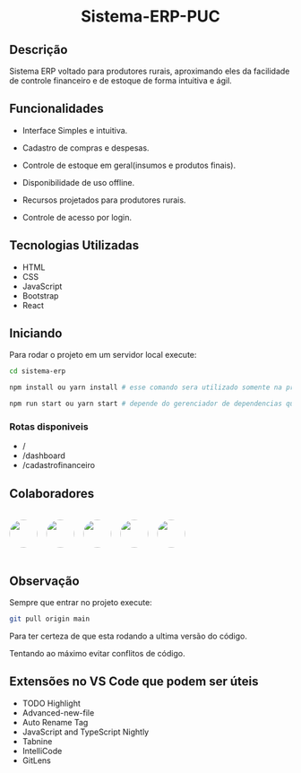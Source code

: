 <h1 align="center">Sistema-ERP-PUC</h1>

## Descrição

Sistema ERP voltado para produtores rurais, aproximando eles da facilidade de controle financeiro e de estoque de forma intuitiva e ágil.

## Funcionalidades

- Interface Simples e intuitiva.

- Cadastro de compras e despesas.

- Controle de estoque em geral(insumos e produtos finais).

- Disponibilidade de uso offline.

- Recursos projetados para produtores rurais.

- Controle de acesso por login.

## Tecnologias Utilizadas

- HTML
- CSS
- JavaScript
- Bootstrap
- React

## Iniciando

Para rodar o projeto em um servidor local execute:

```bash
cd sistema-erp

npm install ou yarn install # esse comando sera utilizado somente na primeira vez, as outras já poderam ir direto para o próximo

npm run start ou yarn start # depende do gerenciador de dependencias que você usa.
```

### Rotas disponiveis

- /
- /dashboard
- /cadastrofinanceiro

## Colaboradores

<br>
<div style="display: flex; gap: 1rem;">
  <a href="https://github.com/wender-gs" style="color: #FFFFFF;">
    <img src="https://avatars.githubusercontent.com/u/105674334?v=4" width="50" style="border-radius: 50%;"/>
  </a>
  <a href="https://github.com/victorbatistafp">
    <img src="https://avatars.githubusercontent.com/u/99507059?v=4" width="50" style="border-radius: 50%;"/>
  </a>
  <a href="https://github.com/carol-rdg">
    <img src="https://avatars.githubusercontent.com/u/103288594?v=4"  width="50" style="border-radius: 50%;"/>
  </a>
  <a href="https://github.com/Cirovsky">
    <img src="https://avatars.githubusercontent.com/u/84918342?v=4"   width="50" style="border-radius: 50%;"/>
  </a>
  <a href="https://github.com/brenosrocha">
    <img src="https://avatars.githubusercontent.com/u/116703878?v=4"  width="50" style="border-radius: 50%;"/>
  </a>
</div>
<br>

## Observação

Sempre que entrar no projeto execute:

```bash
git pull origin main
```

Para ter certeza de que esta rodando a ultima versão do código.

Tentando ao máximo evitar conflitos de código.

## Extensões no VS Code que podem ser úteis

- TODO Highlight
- Advanced-new-file
- Auto Rename Tag
- JavaScript and TypeScript Nightly
- Tabnine
- IntelliCode
- GitLens
